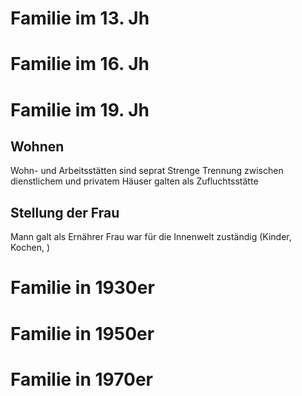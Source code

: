 # Familie im 13. Jh
# Familie im 16. Jh
# Familie im 19. Jh
## Wohnen
Wohn- und Arbeitsstätten sind seprat
Strenge Trennung zwischen dienstlichem und privatem
Häuser galten als Zufluchtsstätte

## Stellung der Frau
Mann galt als Ernährer
Frau war für die Innenwelt zuständig (Kinder, Kochen, )
# Familie in 1930er
# Familie in 1950er
# Familie in 1970er